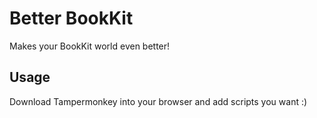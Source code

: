 # Better BookKit

Makes your BookKit world even better!

## Usage
Download Tampermonkey into your browser and add scripts you want :)
